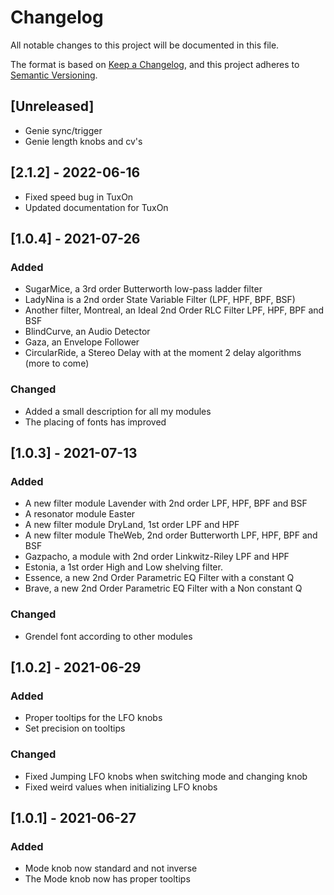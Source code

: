 # Changelog

All notable changes to this project will be documented in this file.

The format is based on [Keep a Changelog](https://keepachangelog.com/en/1.0.0/),
and this project adheres to [Semantic Versioning](https://semver.org/spec/v2.0.0.html).

## [Unreleased]
- Genie sync/trigger
- Genie length knobs and cv's

## [2.1.2] - 2022-06-16
- Fixed speed bug in TuxOn
- Updated documentation for TuxOn

## [1.0.4] - 2021-07-26
### Added
- SugarMice, a 3rd order Butterworth low-pass ladder filter
- LadyNina is a 2nd order State Variable Filter (LPF, HPF, BPF, BSF)
- Another filter, Montreal, an Ideal 2nd Order RLC Filter LPF, HPF, BPF and BSF
- BlindCurve, an Audio Detector
- Gaza, an Envelope Follower
- CircularRide, a Stereo Delay with at the moment 2 delay algorithms (more to come)

### Changed
- Added a small description for all my modules
- The placing of fonts has improved

## [1.0.3] - 2021-07-13
### Added
- A new filter module Lavender with 2nd order LPF, HPF, BPF and BSF
- A resonator module Easter
- A new filter module DryLand, 1st order LPF and HPF
- A new filter module TheWeb, 2nd order Butterworth LPF, HPF, BPF and BSF
- Gazpacho, a module with 2nd order Linkwitz-Riley LPF and HPF
- Estonia, a 1st order High and Low shelving filter.
- Essence, a new 2nd Order Parametric EQ Filter with a constant Q
- Brave, a new 2nd Order Parametric EQ Filter with a Non constant Q

### Changed
- Grendel font according to other modules

## [1.0.2] - 2021-06-29
### Added
- Proper tooltips for the LFO knobs
- Set precision on tooltips

### Changed
- Fixed Jumping LFO knobs when switching mode and changing knob
- Fixed weird values when initializing LFO knobs

## [1.0.1] - 2021-06-27
### Added
- Mode knob now standard and not inverse
- The Mode knob now has proper tooltips